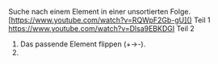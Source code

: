Suche nach einem Element in einer unsortierten Folge.
[https://www.youtube.com/watch?v=RQWpF2Gb-gU]() Teil 1
https://www.youtube.com/watch?v=Dlsa9EBKDGI Teil 2
1.  Das passende Element flippen (+->-).
2. 